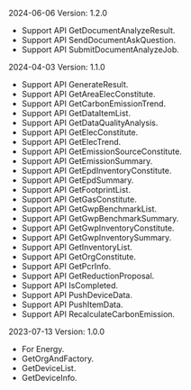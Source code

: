 2024-06-06 Version: 1.2.0
- Support API GetDocumentAnalyzeResult.
- Support API SendDocumentAskQuestion.
- Support API SubmitDocumentAnalyzeJob.


2024-04-03 Version: 1.1.0
- Support API GenerateResult.
- Support API GetAreaElecConstitute.
- Support API GetCarbonEmissionTrend.
- Support API GetDataItemList.
- Support API GetDataQualityAnalysis.
- Support API GetElecConstitute.
- Support API GetElecTrend.
- Support API GetEmissionSourceConstitute.
- Support API GetEmissionSummary.
- Support API GetEpdInventoryConstitute.
- Support API GetEpdSummary.
- Support API GetFootprintList.
- Support API GetGasConstitute.
- Support API GetGwpBenchmarkList.
- Support API GetGwpBenchmarkSummary.
- Support API GetGwpInventoryConstitute.
- Support API GetGwpInventorySummary.
- Support API GetInventoryList.
- Support API GetOrgConstitute.
- Support API GetPcrInfo.
- Support API GetReductionProposal.
- Support API IsCompleted.
- Support API PushDeviceData.
- Support API PushItemData.
- Support API RecalculateCarbonEmission.


2023-07-13 Version: 1.0.0
- For Energy.
- GetOrgAndFactory.
- GetDeviceList.
- GetDeviceInfo.

